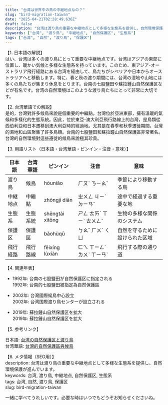 ```yaml
---
title: "台湾は世界中の鳥の中継地点なの？"
slug: "bird-migration-taiwan"
date: "2025-04-21T02:28:49.636Z"
draft: false
description: "台湾は渡り鳥の重要な中継地点として多様な生態系を提供し、自然環境保護が進んでいます。"
keywords: ["台湾", "渡り鳥", "中継地点", "自然保護区", "生態系"]
tags: ["台湾", "自然", "渡り鳥", "保護区"]
---
```


【1. 日本語の解説】  
はい、台湾は多くの渡り鳥にとって重要な中継地点です。台湾はアジアの東部に位置し、暖かい気候と多様な生態系を持っています。このため、東アジア-オーストラリア飛行経路にある台湾を経由して、鳥たちがシベリアや日本からオーストラリアへと移動します。特に、春と秋の渡り期間には、台湾の湿地や山地には多くの鳥たちが集まり休息をとります。台南の七股鹽田や蘇拉鍾山自然保護区などが有名です。台湾の自然環境はこのような渡り鳥たちにとって非常に大切です。

【2. 台湾華語での解説】  
是的，台灣對許多候鳥來說是個重要的中繼點。台灣位於亞洲東部，擁有溫暖的氣候和多樣化的生態系統。因此，位於東亞-澳大利亞飛行路線上的台灣，是鳥類從西伯利亞和日本遷移到澳大利亞時的經過地。尤其是在春季和秋季遷徙期間，台灣的濕地和山區聚集了許多鳥類。台南的七股鹽田和蘇拉鐘山自然保護區非常著名。台灣的自然環境對這些遷徙的候鳥來說極其珍貴。

【3. 用語リスト（日本語・台湾華語・ピンイン・注音・意味）】  

| 日本語         | 台湾華語         | ピンイン       | 注音       | 意味                     |
|--------------|--------------|------------|-----------|----------------------|
| 渡り鳥         | 候鳥           | hòuniǎo    | ㄏㄡˋ ㄋㄧㄠˇ | 季節により移動する鳥          |
| 中継地点        | 中繼點          | zhōngjì diǎn | ㄓㄨㄥ ㄐㄧˋ ㄉㄧㄢˇ | 途中で経過する重要な地         |
| 生態系          | 生態系統        | shēngtài xìtǒng | ㄕㄥ ㄊㄞˋ ㄒㄧˋ ㄊㄨㄥˇ | 生物の多様な関係のシステム      |
| 保護区          | 保護區          | bǎohùqū   | ㄅㄠˇ ㄏㄨˋ ㄑㄩ     | 自然を守るために設けられた区域  |
| 飛行経路        | 飛行路線        | fēixíng lùxiàn | ㄈㄟ ㄒㄧㄥˊ ㄌㄨˋ ㄒㄧㄢˋ | 飛行する際の通り道          |

【4. 関連年表】  

- 1992年: 台南の七股鹽田が自然保護区に指定される  
  1992年: 台南的七股鹽田被指定為自然保護區  

- 2002年: 台灣國際候鳥中心設立  
  2002年: 台湾国際渡り鳥センターが設立される  

- 2019年: 蘇拉鍾山自然保護区を拡大  
  2019年: 蘇拉鍾山自然保護区を拡大  

【5. 参考リンク】  

日本語: [台湾の自然保護区と渡り鳥](https://www.taiwangov.jp/nyokanshiki/nature)  
台湾華語: [台灣的自然保護區與候鳥](https://www.taiwan.gov.tw/housing/nature)

【6. メタ情報（SEO用）】  
description: 台湾は渡り鳥の重要な中継地点として多様な生態系を提供し、自然環境保護が進んでいます。  
keywords: 台湾, 渡り鳥, 中継地点, 自然保護区, 生態系  
tags: 台湾, 自然, 渡り鳥, 保護区  
slug: bird-migration-taiwan

一緒に学べてうれしいです。必要な時はいつでもどうぞお知らせくださいね。